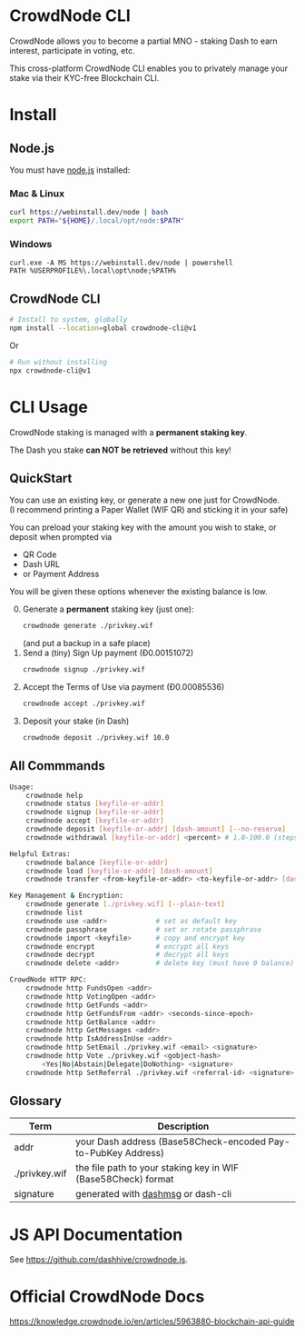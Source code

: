# CrowdNode CLI

CrowdNode allows you to become a partial MNO - staking Dash to earn interest,
participate in voting, etc.

This cross-platform CrowdNode CLI enables you to privately manage your stake via
their KYC-free Blockchain CLI.

# Install

## Node.js

You must have [node.js](https://webinstall.dev/node) installed:

### Mac & Linux

```bash
curl https://webinstall.dev/node | bash
export PATH="${HOME}/.local/opt/node:$PATH"
```

### Windows

```pwsh
curl.exe -A MS https://webinstall.dev/node | powershell
PATH %USERPROFILE%\.local\opt\node;%PATH%
```

## CrowdNode CLI

```bash
# Install to system, globally
npm install --location=global crowdnode-cli@v1
```

Or

```bash
# Run without installing
npx crowdnode-cli@v1
```

# CLI Usage

CrowdNode staking is managed with a **permanent staking key**.

The Dash you stake **can NOT be retrieved** without this key!

## QuickStart

You can use an existing key, or generate a new one just for CrowdNode. \
(I recommend printing a Paper Wallet (WIF QR) and sticking it in your safe)

You can preload your staking key with the amount you wish to stake, or deposit
when prompted via

- QR Code
- Dash URL
- or Payment Address

You will be given these options whenever the existing balance is low.

0. Generate a **permanent** staking key (just one):
   ```bash
   crowdnode generate ./privkey.wif
   ```
   (and put a backup in a safe place)
1. Send a (tiny) Sign Up payment (Đ0.00151072)
   ```bash
   crowdnode signup ./privkey.wif
   ```
2. Accept the Terms of Use via payment (Đ0.00085536)
   ```bash
   crowdnode accept ./privkey.wif
   ```
3. Deposit your stake (in Dash)
   ```bash
   crowdnode deposit ./privkey.wif 10.0
   ```

## All Commmands

```bash
Usage:
    crowdnode help
    crowdnode status [keyfile-or-addr]
    crowdnode signup [keyfile-or-addr]
    crowdnode accept [keyfile-or-addr]
    crowdnode deposit [keyfile-or-addr] [dash-amount] [--no-reserve]
    crowdnode withdrawal [keyfile-or-addr] <percent> # 1.0-100.0 (steps by 0.1)

Helpful Extras:
    crowdnode balance [keyfile-or-addr]
    crowdnode load [keyfile-or-addr] [dash-amount]
    crowdnode transfer <from-keyfile-or-addr> <to-keyfile-or-addr> [dash-amount]

Key Management & Encryption:
    crowdnode generate [./privkey.wif] [--plain-text]
    crowdnode list
    crowdnode use <addr>            # set as default key
    crowdnode passphrase            # set or rotate passphrase
    crowdnode import <keyfile>      # copy and encrypt key
    crowdnode encrypt               # encrypt all keys
    crowdnode decrypt               # decrypt all keys
    crowdnode delete <addr>         # delete key (must have 0 balance)

CrowdNode HTTP RPC:
    crowdnode http FundsOpen <addr>
    crowdnode http VotingOpen <addr>
    crowdnode http GetFunds <addr>
    crowdnode http GetFundsFrom <addr> <seconds-since-epoch>
    crowdnode http GetBalance <addr>
    crowdnode http GetMessages <addr>
    crowdnode http IsAddressInUse <addr>
    crowdnode http SetEmail ./privkey.wif <email> <signature>
    crowdnode http Vote ./privkey.wif <gobject-hash>
        <Yes|No|Abstain|Delegate|DoNothing> <signature>
    crowdnode http SetReferral ./privkey.wif <referral-id> <signature>
```

## Glossary

| Term          | Description                                                          |
| ------------- | -------------------------------------------------------------------- |
| addr          | your Dash address (Base58Check-encoded Pay-to-PubKey Address)        |
| ./privkey.wif | the file path to your staking key in WIF (Base58Check) format        |
| signature     | generated with [dashmsg](https://webinstall.dev/dashmsg) or dash-cli |

# JS API Documentation

See <https://github.com/dashhive/crowdnode.js>.

# Official CrowdNode Docs

<https://knowledge.crowdnode.io/en/articles/5963880-blockchain-api-guide>
